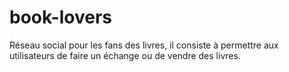 # book-lovers
Réseau social pour les fans des livres, il consiste à permettre aux utilisateurs de faire un échange ou de vendre des livres.